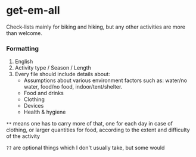 # get-em-all

Check-lists mainly for biking and hiking, but any other activities are more than welcome.

### Formatting

1. English
2. Activity type / Season / Length
3. Every file should include details about:
   - Assumptions about various environment factors such as: water/no water, food/no food, indoor/tent/shelter.
   - Food and drinks
   - Clothing
   - Devices
   - Health & hygiene

`**` means one has to carry more of that, one for each day in case of clothing, or larger quantities for food, according to the extent and difficulty of the activity

`??` are optional things which I don't usually take, but some would
